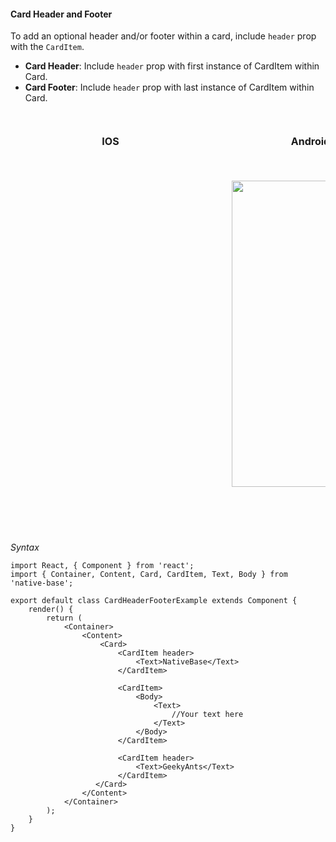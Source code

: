 #### Card Header and Footer

To add an optional header and/or footer within a card, include <code>header</code> prop with the <code>CardItem</code>.<br />
* **Card Header**: Include <code>header</code> prop with first instance of CardItem within Card.
* **Card Footer**: Include <code>header</code> prop with last instance of CardItem within Card.

<br />
    <table>
      <thead>
        <tr style="border-style: hidden">
          <th style="border-style: hidden; padding-right: 34px;">IOS</th>
          <th style="padding-right: 140px;">Android</th>
        </tr>
      </thead>
      <thead>
        <tr style="border-style: hidden">
          <th style="border-style: hidden"><div style="background: url(../../assets/iphone.png) no-repeat; padding: 63px 20px 100px 18px; width: 292px"><img src="https://raw.githubusercontent.com/GeekyAnts/NativeBase-KitchenSink/0.5.13/Screenshots/iOS/card-header-and-footer.png" alt="" /></div></th>
          <th><div style="background: url(../../assets/android.png) no-repeat; padding: 45px 118px 68px 0px; background-size: 292px 576px;"><img height="490" width="266" src="https://raw.githubusercontent.com/GeekyAnts/NativeBase-KitchenSink/0.5.13/Screenshots/android/card-header-and-footer.png" alt="" /></div></th>
        </tr>
      </thead>
    </table>

*Syntax*

<pre class="line-numbers"><code class="language-jsx">import React, { Component } from 'react';
import { Container, Content, Card, CardItem, Text, Body } from 'native-base';
​
export default class CardHeaderFooterExample extends Component {
    render() {
        return (
            &lt;Container>
                &lt;Content>
                    &lt;Card>
                        &lt;CardItem header>
                            &lt;Text>NativeBase&lt;/Text>
                        &lt;/CardItem>

                        &lt;CardItem>
                            &lt;Body>
                                &lt;Text>
                                    //Your text here
                                &lt;/Text>
                            &lt;/Body>
                        &lt;/CardItem>

                        &lt;CardItem header>
                            &lt;Text>GeekyAnts&lt;/Text>
                        &lt;/CardItem>
                   &lt;/Card>
                &lt;/Content>
            &lt;/Container>
        );
    }
}</code></pre>
